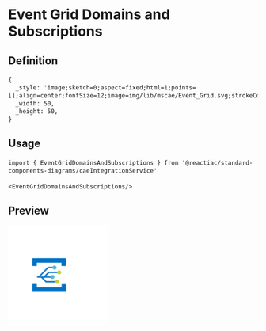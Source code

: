 # Event Grid Domains and Subscriptions

## Definition

```
{
  _style: 'image;sketch=0;aspect=fixed;html=1;points=[];align=center;fontSize=12;image=img/lib/mscae/Event_Grid.svg;strokeColor=none;',
  _width: 50,
  _height: 50,
}
```

## Usage

```
import { EventGridDomainsAndSubscriptions } from '@reactiac/standard-components-diagrams/caeIntegrationService'

<EventGridDomainsAndSubscriptions/>
```

## Preview

<img src="./event-grid-domains-and-subscriptions.png" width="200"/>
